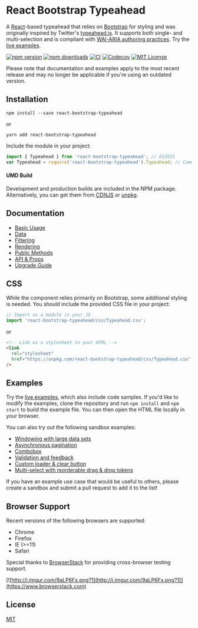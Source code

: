 # React Bootstrap Typeahead

A [React](https://reactjs.org/)-based typeahead that relies on [Bootstrap](https://getbootstrap.com/) for styling and was originally inspired by Twitter's [typeahead.js](https://github.com/twitter/typeahead.js). It supports both single- and multi-selection and is compliant with [WAI-ARIA authoring practices](https://www.w3.org/TR/wai-aria-practices-1.1/#combobox). Try the [live examples](http://ericgio.github.io/react-bootstrap-typeahead/).

[![npm version](https://img.shields.io/npm/v/react-bootstrap-typeahead.svg?style=flat-square)](https://www.npmjs.com/package/react-bootstrap-typeahead)
[![npm downloads](https://img.shields.io/npm/dm/react-bootstrap-typeahead.svg?style=flat-square)](https://www.npmjs.com/package/react-bootstrap-typeahead)
[![CI](https://github.com/ericgio/react-bootstrap-typeahead/actions/workflows/ci.yml/badge.svg)](https://github.com/ericgio/react-bootstrap-typeahead/actions/workflows/ci.yml)
[![Codecov](https://img.shields.io/codecov/c/github/ericgio/react-bootstrap-typeahead?label=Codecov&logo=codecov&style=flat-square)](https://app.codecov.io/gh/ericgio/react-bootstrap-typeahead/)
[![MIT License](https://flat.badgen.net/github/license/ericgio/react-bootstrap-typeahead)](LICENSE.md)

Please note that documentation and examples apply to the most recent release and may no longer be applicable if you're using an outdated version.

## Installation

```
npm install --save react-bootstrap-typeahead
```

or

```
yarn add react-bootstrap-typeahead
```

Include the module in your project:

```jsx
import { Typeahead } from 'react-bootstrap-typeahead'; // ES2015
var Typeahead = require('react-bootstrap-typeahead').Typeahead; // CommonJS
```

#### UMD Build

Development and production builds are included in the NPM package. Alternatively, you can get them from [CDNJS](https://cdnjs.com/libraries/react-bootstrap-typeahead) or [unpkg](https://unpkg.com/react-bootstrap-typeahead/).

## Documentation

- [Basic Usage](docs/Usage.md)
- [Data](docs/Data.md)
- [Filtering](docs/Filtering.md)
- [Rendering](docs/Rendering.md)
- [Public Methods](docs/Methods.md)
- [API & Props](docs/API.md)
- [Upgrade Guide](docs/Upgrading.md)

## CSS

While the component relies primarily on Bootstrap, some additional styling is needed. You should include the provided CSS file in your project:

```js
// Import as a module in your JS
import 'react-bootstrap-typeahead/css/Typeahead.css';
```

or

```html
<!-- Link as a stylesheet in your HTML -->
<link
  rel="stylesheet"
  href="https://unpkg.com/react-bootstrap-typeahead/css/Typeahead.css"
/>
```

## Examples

Try the [live examples](http://ericgio.github.io/react-bootstrap-typeahead/), which also include code samples. If you'd like to modify the examples, clone the repository and run `npm install` and `npm start` to build the example file. You can then open the HTML file locally in your browser.

You can also try out the following sandbox examples:

- [Windowing with large data sets](https://codesandbox.io/s/react-bootstrap-typeahead-windowing-example-4q1yjrzrn0)
- [Asynchronous pagination](https://codesandbox.io/s/react-bootstrap-typeahead-async-pagination-example-qg895)
- [Combobox](https://codesandbox.io/s/rbt-combobox-example-kkmyd)
- [Validation and feedback](https://codesandbox.io/s/rbt-validation-feedback-example-4w01px4z6x)
- [Custom loader & clear button](https://codesandbox.io/s/rbt-custom-aux-components-gn3kn)
- [Multi-select with reorderable drag & drop tokens](https://codesandbox.io/s/rbt-drag-drop-token-example-u43sf)

If you have an example use case that would be useful to others, please create a sandbox and submit a pull request to add it to the list!

## Browser Support

Recent versions of the following browsers are supported:

- Chrome
- Firefox
- IE (>=11)
- Safari

Special thanks to [BrowserStack](https://www.browserstack.com) for providing cross-browser testing support.

[![http://i.imgur.com/9aLP6Fx.png?1](http://i.imgur.com/9aLP6Fx.png?1)](https://www.browserstack.com)

## License

[MIT](https://github.com/ericgio/react-bootstrap-typeahead/blob/master/LICENSE.md)
